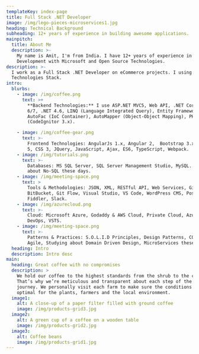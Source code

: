 ```yaml
---
templateKey: index-page
title: Full Stack .NET Developer
image: /img/lego-pieces-microservices1.jpg
heading: Technical Background
subheading: 12+ years of experience in building awesome applications.
mainpitch:
  title: About Me
  description: >-
    My name is Amit, I'm from India. I have 12+ years of experience in Software
    Development with Microsoft and Open Source Technologies.
description: >-
  I work as a Full Stack .NET Developer on eCommerce projects. I using Following
  Technologies Stack.
intro:
  blurbs:
    - image: /img/coffee.png
      text: >+
        **Backend Technologies:** I use ASP.NET MVC5, Web API, .NET Core 2.x, C#
        6/7, .NET 4.6, LINQ (Language Integrated Query), Entity Framework,
        AutoFac (IoC Container), AutoMapper (Object-Object Mapping), PHP
        (CodeIgnitor 3.x).

    - image: /img/coffee-gear.png
      text: >-
        Frontend Technologies: AngularJs 1.x, Angular 2,  Bootstrap 3.x , HTML
        5, CSS 3, JQuery, JavaScript, Ajax, ES6, TypeScript, Webpack.
    - image: /img/tutorials.png
      text: >-
        Databases: MS SQL Server, SQL Server Management Studio, MySQL. Studying
        about No-SQL these days.
    - image: /img/meeting-space.png
      text: >
        Tools & Methodologies: JSON, XML, RESTful API, Web Services, GitHub,
        BitBucket, Git Flow, Visual Studio, VS Code, WordPress CMS, Postman,
        Fiddler, Slack.
    - image: /img/azurecloud.png
      text: >-
        Cloud: Microsoft Azure, Godaddy & AWS Cloud, Private Cloud, Azure
        DevOps, VSTS.
    - image: /img/meeting-space.png
      text: >-
        Patterns & Practices: S.O.L.I.D Principles, Design Patterns, CQRS, MVC,
        Agile, Studying about Domain Driven Design, MicroServices these days.
  heading: Intro
  description: Intro desc
main:
  heading: Great coffee with no compromises
  description: >
    We hold our coffee to the highest standards from the shrub to the cup.
    That’s why we’re meticulous and transparent about each step of the coffee’s
    journey. We personally visit each farm to make sure the conditions are
    optimal for the plants, farmers and the local environment.
  image1:
    alt: A close-up of a paper filter filled with ground coffee
    image: /img/products-grid3.jpg
  image2:
    alt: A green cup of a coffee on a wooden table
    image: /img/products-grid2.jpg
  image3:
    alt: Coffee beans
    image: /img/products-grid1.jpg
---
```


